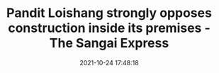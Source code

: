 ---
"title": "Pandit Loishang strongly opposes construction inside its premises - The Sangai Express"
"date": "2021-10-24 17:48:18"
"feed_name": "GOOGLENEWSCONSTRUCTION"
"feed_website": "https://news.google.com/search?q=construction%2Bincident&hl=en-US&gl=US&ceid=US:en"
"feed_rss": "https://news.google.com/rss/search?q=construction%2Bincident&hl=en-US&gl=US&ceid=US:en"
"link": "https://www.thesangaiexpress.com/Encyc/2021/10/24/By-Our-Staff-ReporterIMPHAL-Oct-24-Tension-gripped-here-at-Palace-Compound-this-afternoon-as-Pa.html"
"source": "{'href': 'https://www.thesangaiexpress.com', 'title': 'The Sangai Express'}"
"file": "_posts/2021-1-1-2a50970f40a25e59cb58372d75cc8fe091a62580.md"
"accident": "1"
"drilling": "0"
"dead": "0"
"injured": "0"
"arrested": "0"
"place": "unknown place"
"where": "unknown site"
"causes": "unknown"
"place_uri": "unknown place"
---